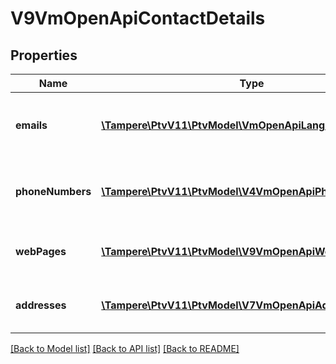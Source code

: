 # V9VmOpenApiContactDetails

## Properties
Name | Type | Description | Notes
------------ | ------------- | ------------- | -------------
**emails** | [**\Tampere\PtvV11\PtvModel\VmOpenApiLanguageItem[]**](VmOpenApiLanguageItem.md) | List of connection related email addresses. | [optional] 
**phoneNumbers** | [**\Tampere\PtvV11\PtvModel\V4VmOpenApiPhoneWithType[]**](V4VmOpenApiPhoneWithType.md) | List of connection related phone numbers. | [optional] 
**webPages** | [**\Tampere\PtvV11\PtvModel\V9VmOpenApiWebPage[]**](V9VmOpenApiWebPage.md) | List of connection related web pages. | [optional] 
**addresses** | [**\Tampere\PtvV11\PtvModel\V7VmOpenApiAddressContact[]**](V7VmOpenApiAddressContact.md) | List of service location addresses. | [optional] 

[[Back to Model list]](../../README.md#documentation-for-models) [[Back to API list]](../../README.md#documentation-for-api-endpoints) [[Back to README]](../../README.md)

